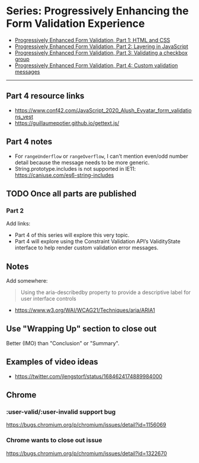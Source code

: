 # Series: Progressively Enhancing the Form Validation Experience

- [Progressively Enhanced Form Validation, Part 1: HTML and CSS](https://cloudfour.com/thinks/progressively-enhanced-form-validation-part-1-html-and-css/)
- [Progressively Enhanced Form Validation, Part 2: Layering in JavaScript](https://cloudfour.com/thinks/progressively-enhanced-form-validation-part-2-layering-in-javascript/)
- [Progressively Enhanced Form Validation, Part 3: Validating a checkbox group](https://cloudfour.com/thinks/progressively-enhanced-form-validation-part-3-validating-a-checkbox-group/)
- [Progressively Enhanced Form Validation, Part 4: Custom validation messages](https://cloudfour.com/thinks/progressively-enhanced-form-validation-part-4-custom-validation-messages/)

---

## Part 4 resource links

- https://www.conf42.com/JavaScript_2020_Alush_Evyatar_form_validations_vest
- https://guillaumepotier.github.io/gettext.js/

## Part 4 notes

- For `rangeUnderflow` or `rangeOverflow`, I can't mention even/odd number detail because the message needs to be more generic.
- String.prototype.includes is not supported in IE11: https://caniuse.com/es6-string-includes

## TODO Once all parts are published

### Part 2

Add links:

- Part 4 of this series will explore this very topic.
- Part 4 will explore using the Constraint Validation API’s ValidityState interface to help render custom validation error messages.

## Notes

Add somewhere:

> Using the aria-describedby property to provide a descriptive label for user interface controls

- https://www.w3.org/WAI/WCAG21/Techniques/aria/ARIA1

## Use "Wrapping Up" section to close out

Better (IMO) than "Conclusion" or "Summary".

## Examples of video ideas

- https://twitter.com/jlengstorf/status/1684624174889984000

## Chrome

### :user-valid/:user-invalid support bug

https://bugs.chromium.org/p/chromium/issues/detail?id=1156069

### Chrome wants to close out issue

https://bugs.chromium.org/p/chromium/issues/detail?id=1322670
